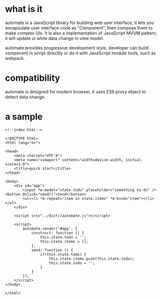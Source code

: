 # what is it

automate is a JavaScript library for building web user interface, it lets you encapsulate user interface code as "Component", then compose them to make complex UIs. It is also a implementation of JavaScript MVVM pattern, it will update ui while data change in view model.

automate provides progressive development style, developer can build component in script directily or do it with JavaScript module tools, such as webpack.

# compatibility

automate is designed for modern browser, it uses ES6 proxy object to detect data change.

# a sample

```
<!--index.html-->

<!DOCTYPE html>
<html lang="en">

<head>
    <meta charset="UTF-8">
    <meta name="viewport" content="width=device-width, initial-scale=1.0">
    <title>quick start</title>
</head>

<body>
    <div id="app">
        <input *m-model="state.todo" placeholder="something to do" /> <button @click="send()">send</button>
        <ul><li *m-repeat="item in state.items" *m-bind="item"></li></ul>
    </div>

    <script src="../dist//automate.js"></script>

    <script>
        automate.render('#app', {
            construct: function () {
                this.state.todo = '';
                this.state.items = [];
            },
            send: function () {
                if(this.state.todo) {
                    this.state.items.push(this.state.todo);
                    this.state.todo = '';
                }
            }
        });
    </script>
</body>

</html>
```